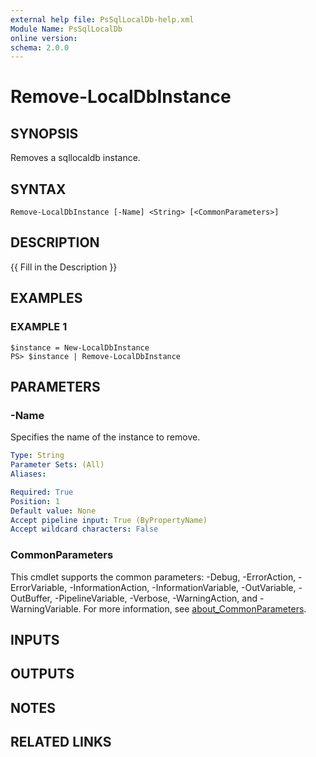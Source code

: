 ```yaml
---
external help file: PsSqlLocalDb-help.xml
Module Name: PsSqlLocalDb
online version:
schema: 2.0.0
---
```


# Remove-LocalDbInstance

## SYNOPSIS
Removes a sqllocaldb instance.

## SYNTAX

```
Remove-LocalDbInstance [-Name] <String> [<CommonParameters>]
```

## DESCRIPTION
{{ Fill in the Description }}

## EXAMPLES

### EXAMPLE 1
```
$instance = New-LocalDbInstance
PS> $instance | Remove-LocalDbInstance
```

## PARAMETERS

### -Name
Specifies the name of the instance to remove.

```yaml
Type: String
Parameter Sets: (All)
Aliases:

Required: True
Position: 1
Default value: None
Accept pipeline input: True (ByPropertyName)
Accept wildcard characters: False
```

### CommonParameters
This cmdlet supports the common parameters: -Debug, -ErrorAction, -ErrorVariable, -InformationAction, -InformationVariable, -OutVariable, -OutBuffer, -PipelineVariable, -Verbose, -WarningAction, and -WarningVariable. For more information, see [about_CommonParameters](http://go.microsoft.com/fwlink/?LinkID=113216).

## INPUTS

## OUTPUTS

## NOTES

## RELATED LINKS
